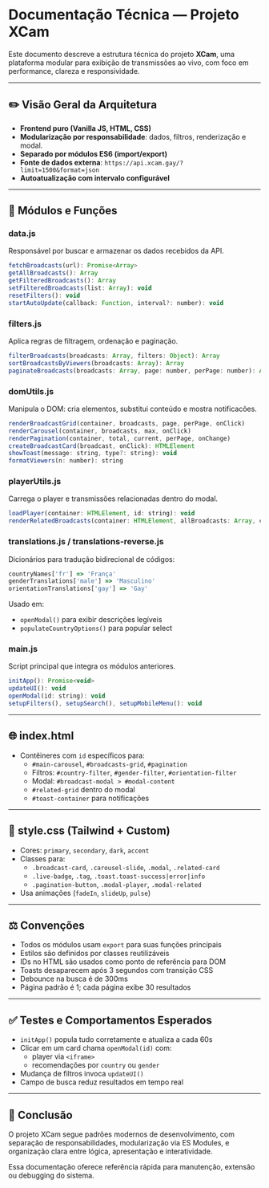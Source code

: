 # Documentação Técnica — Projeto XCam

Este documento descreve a estrutura técnica do projeto **XCam**, uma plataforma modular para exibição de transmissões ao vivo, com foco em performance, clareza e responsividade.

---

## ✏️ Visão Geral da Arquitetura

- **Frontend puro (Vanilla JS, HTML, CSS)**
- **Modularização por responsabilidade**: dados, filtros, renderização e modal.
- **Separado por módulos ES6 (import/export)**
- **Fonte de dados externa**: `https://api.xcam.gay/?limit=1500&format=json`
- **Autoatualização com intervalo configurável**

---

## 🔗 Módulos e Funções

### data.js

Responsável por buscar e armazenar os dados recebidos da API.

```js
fetchBroadcasts(url): Promise<Array>
getAllBroadcasts(): Array
getFilteredBroadcasts(): Array
setFilteredBroadcasts(list: Array): void
resetFilters(): void
startAutoUpdate(callback: Function, interval?: number): void
```

### filters.js

Aplica regras de filtragem, ordenação e paginação.

```js
filterBroadcasts(broadcasts: Array, filters: Object): Array
sortBroadcastsByViewers(broadcasts: Array): Array
paginateBroadcasts(broadcasts: Array, page: number, perPage: number): Array
```

### domUtils.js

Manipula o DOM: cria elementos, substitui conteúdo e mostra notificacões.

```js
renderBroadcastGrid(container, broadcasts, page, perPage, onClick)
renderCarousel(container, broadcasts, max, onClick)
renderPagination(container, total, current, perPage, onChange)
createBroadcastCard(broadcast, onClick): HTMLElement
showToast(message: string, type?: string): void
formatViewers(n: number): string
```

### playerUtils.js

Carrega o player e transmissões relacionadas dentro do modal.

```js
loadPlayer(container: HTMLElement, id: string): void
renderRelatedBroadcasts(container: HTMLElement, allBroadcasts: Array, currentId: string, onClick): void
```

### translations.js / translations-reverse.js

Dicionários para tradução bidirecional de códigos:

```js
countryNames['fr'] => 'França'
genderTranslations['male'] => 'Masculino'
orientationTranslations['gay'] => 'Gay'
```

Usado em:

- `openModal()` para exibir descrições legíveis
- `populateCountryOptions()` para popular select

### main.js

Script principal que integra os módulos anteriores.

```js
initApp(): Promise<void>
updateUI(): void
openModal(id: string): void
setupFilters(), setupSearch(), setupMobileMenu(): void
```

---

## 🌐 index.html

- Contêineres com `id` específicos para:
  - `#main-carousel`, `#broadcasts-grid`, `#pagination`
  - Filtros: `#country-filter`, `#gender-filter`, `#orientation-filter`
  - Modal: `#broadcast-modal > #modal-content`
  - `#related-grid` dentro do modal
  - `#toast-container` para notificações

---

## 🎨 style.css (Tailwind + Custom)

- Cores: `primary`, `secondary`, `dark`, `accent`
- Classes para:
  - `.broadcast-card`, `.carousel-slide`, `.modal`, `.related-card`
  - `.live-badge`, `.tag`, `.toast.toast-success|error|info`
  - `.pagination-button`, `.modal-player`, `.modal-related`
- Usa animações (`fadeIn`, `slideUp`, `pulse`)

---

## ⚖️ Convenções

- Todos os módulos usam `export` para suas funções principais
- Estilos são definidos por classes reutilizáveis
- IDs no HTML são usados como ponto de referência para DOM
- Toasts desaparecem após 3 segundos com transição CSS
- Debounce na busca é de 300ms
- Página padrão é 1; cada página exibe 30 resultados

---

## ✅ Testes e Comportamentos Esperados

- `initApp()` popula tudo corretamente e atualiza a cada 60s
- Clicar em um card chama `openModal(id)` com:
  - player via `<iframe>`
  - recomendações por `country` ou `gender`
- Mudança de filtros invoca `updateUI()`
- Campo de busca reduz resultados em tempo real

---

## 📌 Conclusão

O projeto XCam segue padrões modernos de desenvolvimento, com separação de responsabilidades, modularização via ES Modules, e organização clara entre lógica, apresentação e interatividade.

Essa documentação oferece referência rápida para manutenção, extensão ou debugging do sistema.
